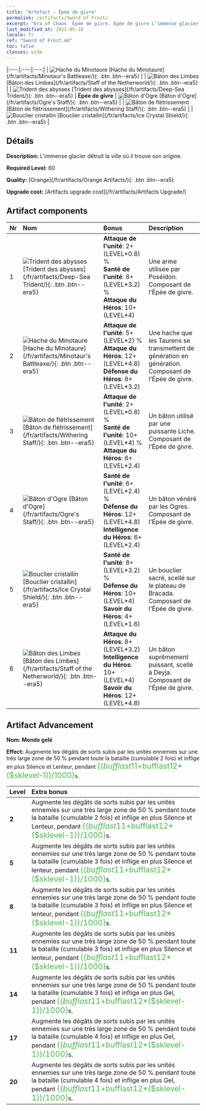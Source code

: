 ```yaml
---
title: "Artefact - Épée de givre"
permalink: /artifacts/Sword of Frost/
excerpt: "Era of Chaos  Épée de givre. Épée de givre L’immense glacier détruit la ville où il trouve son origine."
last_modified_at: 2021-05-18
locale: fr
ref: "Sword of Frost.md"
toc: false
classes: wide
---
```


  |:---:|:---:|:---:| 
  | ![Hache du Minotaure](/images/t/artifact_40432.png) [Hache du Minotaure](/fr/artifacts/Minotaur's Battleaxe/){: .btn .btn--era5} |   | ![Bâton des Limbes](/images/t/artifact_40436.png) [Bâton des Limbes](/fr/artifacts/Staff of the Netherworld/){: .btn .btn--era5} | 
  | ![Trident des abysses](/images/t/artifact_40431.png) [Trident des abysses](/fr/artifacts/Deep-Sea Trident/){: .btn .btn--era5} | **Épée de givre** | ![Bâton d'Ogre](/images/t/artifact_40434.png) [Bâton d'Ogre](/fr/artifacts/Ogre's Staff/){: .btn .btn--era5} | 
  | ![Bâton de flétrissement](/images/t/artifact_40433.png) [Bâton de flétrissement](/fr/artifacts/Withering Staff/){: .btn .btn--era5} |   | ![Bouclier cristallin](/images/t/artifact_40435.png) [Bouclier cristallin](/fr/artifacts/Ice Crystal Shield/){: .btn .btn--era5} | 


## Détails

 **Description:** L’immense glacier détruit la ville où il trouve son origine.

 **Required Level:** 60

 **Quality:** [Orange](/fr/artifacts/Orange Artifacts/){: .btn .btn--era5}

 **Upgrade cost:** [Artifacts upgrade cost](/fr/artifacts/Artifacts Upgrade/)



## Artifact components

  | Nr |    Nom    |   Bonus | Description | 
  |:---|:-----------|:--------|:------------| 
  | 1 | ![Trident des abysses](/images/t/artifact_40431.png) [Trident des abysses](/fr/artifacts/Deep-Sea Trident/){: .btn .btn--era5} | **Attaque de l'unité**: 2+(LEVEL\*0.8) %<br/>**Santé de l'unité**: 8+(LEVEL\*3.2) %<br/>**Attaque du Héros**: 10+(LEVEL\*4) | Une arme utilisée par Poséidon. Composant de l'Épée de givre. | 
  | 2 | ![Hache du Minotaure](/images/t/artifact_40432.png) [Hache du Minotaure](/fr/artifacts/Minotaur's Battleaxe/){: .btn .btn--era5} | **Attaque de l'unité**: 5+(LEVEL\*2) %<br/>**Attaque du Héros**: 12+(LEVEL\*4.8)<br/>**Défense du Héros**: 8+(LEVEL\*3.2) | Une hache que les Taurens se transmettent de génération en génération. Composant de l'Épée de givre. | 
  | 3 | ![Bâton de flétrissement](/images/t/artifact_40433.png) [Bâton de flétrissement](/fr/artifacts/Withering Staff/){: .btn .btn--era5} | **Attaque de l'unité**: 2+(LEVEL\*0.8) %<br/>**Santé de l'unité**: 10+(LEVEL\*4) %<br/>**Attaque du Héros**: 6+(LEVEL\*2.4) | Un bâton utilisé par une puissante Liche. Composant de l'Épée de givre. | 
  | 4 | ![Bâton d'Ogre](/images/t/artifact_40434.png) [Bâton d'Ogre](/fr/artifacts/Ogre's Staff/){: .btn .btn--era5} | **Santé de l'unité**: 6+(LEVEL\*2.4) %<br/>**Défense du Héros**: 12+(LEVEL\*4.8)<br/>**Intelligence du Héros**: 6+(LEVEL\*2.4) | Un bâton vénéré par les Ogres. Composant de l'Épée de givre. | 
  | 5 | ![Bouclier cristallin](/images/t/artifact_40435.png) [Bouclier cristallin](/fr/artifacts/Ice Crystal Shield/){: .btn .btn--era5} | **Santé de l'unité**: 8+(LEVEL\*3.2) %<br/>**Défense du Héros**: 10+(LEVEL\*4)<br/>**Savoir du Héros**: 4+(LEVEL\*1.6) | Un bouclier sacré, scellé sur le plateau de Bracada. Composant de l'Épée de givre. | 
  | 6 | ![Bâton des Limbes](/images/t/artifact_40436.png) [Bâton des Limbes](/fr/artifacts/Staff of the Netherworld/){: .btn .btn--era5} | **Attaque du Héros**: 8+(LEVEL\*3.2)<br/>**Intelligence du Héros**: 10+(LEVEL\*4)<br/>**Savoir du Héros**: 12+(LEVEL\*4.8) | Un bâton suprêmement puissant, scellé à Deyja. Composant de l'Épée de givre. | 


## Artifact Advancement

 **Nom: Monde gelé**

 **Effect:** Augmente les dégâts de sorts subis par les unités ennemies sur une très large zone de 50 % pendant toute la bataille (cumulable 2 fois) et inflige en plus Silence et Lenteur, pendant <span style="color: #48b946;font-size:20px">{($bufflast11+$bufflast12*($sklevel-1))/1000}</span>s.

  |  Level  |    Extra bonus  | 
  |:--------|:----------------| 
  | **2** | Augmente les dégâts de sorts subis par les unités ennemies sur une très large zone de 50 % pendant toute la bataille (cumulable 2 fois) et inflige en plus Silence et Lenteur, pendant <span style="color: #48b946;font-size:20px">{($bufflast11+$bufflast12*($sklevel-1))/1000}</span>s. | 
  | **5** | Augmente les dégâts de sorts subis par les unités ennemies sur une très large zone de 50 % pendant toute la bataille (cumulable 3 fois) et inflige en plus Silence et lenteur, pendant <span style="color: #48b946;font-size:20px">{($bufflast11+$bufflast12*($sklevel-1))/1000}</span>s. | 
  | **8** | Augmente les dégâts de sorts subis par les unités ennemies sur une très large zone de 50 % pendant toute la bataille (cumulable 3 fois) et inflige en plus Silence et lenteur, pendant <span style="color: #48b946;font-size:20px">{($bufflast11+$bufflast12*($sklevel-1))/1000}</span>s. | 
  | **11** | Augmente les dégâts de sorts subis par les unités ennemies sur une très large zone de 50 % pendant toute la bataille (cumulable 3 fois) et inflige en plus Silence et lenteur, pendant <span style="color: #48b946;font-size:20px">{($bufflast11+$bufflast12*($sklevel-1))/1000}</span>s. | 
  | **14** | Augmente les dégâts de sorts subis par les unités ennemies sur une très large zone de 50 % pendant toute la bataille (cumulable 3 fois) et inflige en plus Gel, pendant <span style="color: #48b946;font-size:20px">{($bufflast11+$bufflast12*($sklevel-1))/1000}</span>s. | 
  | **17** | Augmente les dégâts de sorts subis par les unités ennemies sur une très large zone de 50 % pendant toute la bataille (cumulable 4 fois) et inflige en plus Gel, pendant <span style="color: #48b946;font-size:20px">{($bufflast11+$bufflast12*($sklevel-1))/1000}</span>s. | 
  | **20** | Augmente les dégâts de sorts subis par les unités ennemies sur une très large zone de 50 % pendant toute la bataille (cumulable 4 fois) et inflige en plus Gel, pendant <span style="color: #48b946;font-size:20px">{($bufflast11+$bufflast12*($sklevel-1))/1000}</span>s. | 
